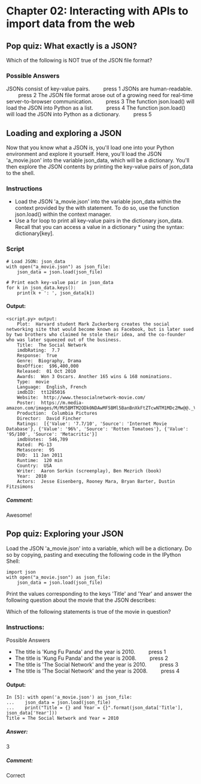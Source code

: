 # Chapter 02: Interacting with APIs to import data from the web

## Pop quiz: What exactly is a JSON?
Which of the following is NOT true of the JSON file format?

### Possible Answers
JSONs consist of key-value pairs.  &emsp;&emsp; press 1
JSONs are human-readable. &emsp;&emsp; press 2
The JSON file format arose out of a growing need for real-time server-to-browser communication.  &emsp;&emsp;  press 3
The function json.load() will load the JSON into Python as a list.    &emsp;&emsp;   press 4
The function json.load() will load the JSON into Python as a dictionary.    &emsp;&emsp;   press 5

## Loading and exploring a JSON
Now that you know what a JSON is, you'll load one into your Python environment and explore it yourself. Here, you'll load the JSON 'a_movie.json' into the variable json_data, which will be a dictionary. You'll then explore the JSON contents by printing the key-value pairs of json_data to the shell.

### Instructions
* Load the JSON 'a_movie.json' into the variable json_data within the context provided by the with statement. To do so, use the function json.load() within the context manager.
* Use a for loop to print all key-value pairs in the dictionary json_data. Recall that you can access a value in a dictionary * using the syntax: dictionary[key].

### Script
```{python}
# Load JSON: json_data
with open("a_movie.json") as json_file:
    json_data = json.load(json_file)

# Print each key-value pair in json_data
for k in json_data.keys():
    print(k + ': ', json_data[k])
```

#### Output:
```
<script.py> output:
    Plot:  Harvard student Mark Zuckerberg creates the social networking site that would become known as Facebook, but is later sued by two brothers who claimed he stole their idea, and the co-founder who was later squeezed out of the business.
    Title:  The Social Network
    imdbRating:  7.7
    Response:  True
    Genre:  Biography, Drama
    BoxOffice:  $96,400,000
    Released:  01 Oct 2010
    Awards:  Won 3 Oscars. Another 165 wins & 168 nominations.
    Type:  movie
    Language:  English, French
    imdbID:  tt1285016
    Website:  http://www.thesocialnetwork-movie.com/
    Poster:  https://m.media-amazon.com/images/M/MV5BMTM2ODk0NDAwMF5BMl5BanBnXkFtZTcwNTM1MDc2Mw@@._V1_SX300.jpg
    Production:  Columbia Pictures
    Director:  David Fincher
    Ratings:  [{'Value': '7.7/10', 'Source': 'Internet Movie Database'}, {'Value': '96%', 'Source': 'Rotten Tomatoes'}, {'Value': '95/100', 'Source': 'Metacritic'}]
    imdbVotes:  546,709
    Rated:  PG-13
    Metascore:  95
    DVD:  11 Jan 2011
    Runtime:  120 min
    Country:  USA
    Writer:  Aaron Sorkin (screenplay), Ben Mezrich (book)
    Year:  2010
    Actors:  Jesse Eisenberg, Rooney Mara, Bryan Barter, Dustin Fitzsimons
```
##### Comment:
Awesome!

## Pop quiz: Exploring your JSON
Load the JSON 'a_movie.json' into a variable, which will be a dictionary. Do so by copying, pasting and executing the following code in the IPython Shell:
```
import json
with open("a_movie.json") as json_file:
    json_data = json.load(json_file)
```
Print the values corresponding to the keys 'Title' and 'Year' and answer the following question about the movie that the JSON describes:

Which of the following statements is true of the movie in question?

### Instructions:
Possible Answers
* The title is 'Kung Fu Panda' and the year is 2010.  &emsp;&emsp;  press 1
* The title is 'Kung Fu Panda' and the year is 2008. &emsp;&emsp;  press 2
* The title is 'The Social Network' and the year is 2010.   &emsp;&emsp;  press 3
* The title is 'The Social Network' and the year is 2008.  &emsp;&emsp;  press 4

#### Output:
```
In [5]: with open('a_movie.json') as json_file:
...    json_data = json.load(json_file)
...    print("Title = {} and Year = {}".format(json_data['Title'], json_data['Year']))
Title = The Social Network and Year = 2010
```
##### Answer:
3

##### Comment:
Correct
